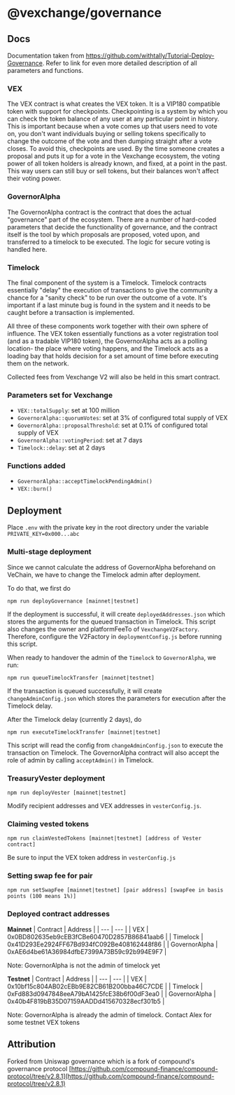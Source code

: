 # @vexchange/governance

## Docs 

Documentation taken from https://github.com/withtally/Tutorial-Deploy-Governance. Refer to link for even more detailed description of all parameters and functions.

### **VEX**

The VEX contract is what creates the VEX token. It is a VIP180 compatible token with support for checkpoints. Checkpointing is a system by which you can check the token balance of any user at any particular point in history. This is important because when a vote comes up that users need to vote on, you don't want individuals buying or selling tokens specifically to change the outcome of the vote and then dumping straight after a vote closes. To avoid this, checkpoints are used. By the time someone creates a proposal and puts it up for a vote in the Vexchange ecosystem, the voting power of all token holders is already known, and fixed, at a point in the past. This way users can still buy or sell tokens, but their balances won't affect their voting power. 

### **GovernorAlpha**

The GovernorAlpha contract is the contract that does the actual "governance" part of the ecosystem. There are a number of hard-coded parameters that decide the functionality of governance, and the contract itself is the tool by which proposals are proposed, voted upon, and transferred to a timelock to be executed. The logic for secure voting is handled here. 

### **Timelock**

The final component of the system is a Timelock. Timelock contracts essentially "delay" the execution of transactions to give the community a chance for a "sanity check" to be run over the outcome of a vote. It's important if a last minute bug is found in the system and it needs to be caught before a transaction is implemented.

All three of these components work together with their own sphere of influence. The VEX token essentially functions as a voter registration tool (and as a tradable VIP180 token), the GovernorAlpha acts as a polling location- the place where voting happens, and the Timelock acts as a loading bay that holds decision for a set amount of time before executing them on the network. 

Collected fees from Vexchange V2 will also be held in this smart contract. 

### Parameters set for Vexchange

- `VEX::totalSupply`: set at 100 million
- `GovernorAlpha::quorumVotes`: set at 3% of configured total supply of VEX
- `GovernorAlpha::proposalThreshold`: set at 0.1% of configured total supply of VEX
- `GovernorAlpha::votingPeriod`: set at 7 days
- `Timelock::delay`: set at 2 days

### Functions added 

- `GovernorAlpha::acceptTimelockPendingAdmin()`
- `VEX::burn()`

## Deployment

Place `.env` with the private key in the root directory under the variable `PRIVATE_KEY=0x000...abc`

### Multi-stage deployment

Since we cannot calculate the address of GovernorAlpha beforehand on VeChain, we have to change the Timelock admin after deployment. 

To do that, we first do 
```
npm run deployGovernance [mainnet|testnet]
```
If the deployment is successful, it will create `deployedAddresses.json` which stores the arguments for the queued transaction in Timelock. This script also changes the owner and platformFeeTo of `VexchangeV2Factory`. Therefore, configure the V2Factory in `deploymentConfig.js` before running this script.

When ready to handover the admin of the `Timelock` to `GovernorAlpha`, we run:

```
npm run queueTimelockTransfer [mainnet|testnet]
```
If the transaction is queued successfully, it will create `changeAdminConfig.json` which stores the parameters for execution after the Timelock delay. 


After the Timelock delay (currently 2 days), do 
```
npm run executeTimelockTransfer [mainnet|testnet]
```
This script will read the config from `changeAdminConfig.json` to execute the transaction on Timelock. The GovernorAlpha contract will also accept the role of admin by calling `acceptAdmin()` in Timelock. 

### TreasuryVester deployment
```
npm run deployVester [mainnet|testnet]
```

Modify recipient addresses and VEX addresses in `vesterConfig.js`.


### Claiming vested tokens
```
npm run claimVestedTokens [mainnet|testnet] [address of Vester contract]
```
Be sure to input the VEX token address in `vesterConfig.js`


### Setting swap fee for pair
```
npm run setSwapFee [mainnet|testnet] [pair address] [swapFee in basis points (100 means 1%)]
```


### Deployed contract addresses 

**Mainnet**
| Contract       | Address                             |
| ---            | ---                                 |
| VEX            | 0x0BD802635eb9cEB3fCBe60470D2857B86841aab6 |
| Timelock       | 0x41D293Ee2924FF67Bd934fC092Be408162448f86 |
| GovernorAlpha  | 0xAE6d4be61A36984dfbE7399A73B59c92b994E9F7 |

Note: GovernorAlpha is not the admin of timelock yet

**Testnet**
| Contract       | Address                             |
| ---            | ---                                 |
| VEX            | 0x10bf15c804AB02cEBb9E82CB61B200bba46C7CDE |
| Timelock       | 0xFd883d0947848eeA79bA1425fcE38b6f00dF3ea0 |
| GovernorAlpha  | 0x40b4F819bB35D07159AADDd415670328ecf301b5 |

Note: GovernorAlpha is already the admin of timelock. Contact Alex for some testnet VEX tokens

## Attribution

Forked from Uniswap governance which is a fork of compound's governance protocol
[https://github.com/compound-finance/compound-protocol/tree/v2.8.1](https://github.com/compound-finance/compound-protocol/tree/v2.8.1)
